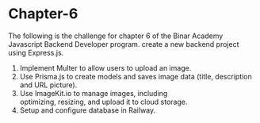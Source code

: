 # Chapter-6
The following is the challenge for chapter 6 of the Binar Academy Javascript Backend Developer program.
create a new backend project using Express.js.
1.  Implement Multer to allow users
    to upload an image.
2.  Use Prisma.js to create models and
    saves image data (title, description and URL
    picture).
3.  Use ImageKit.io to manage images, including    
    optimizing, resizing, and
    upload it to cloud storage.
4.  Setup and configure database in Railway.